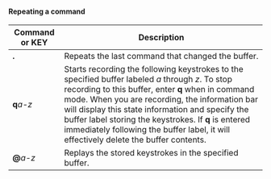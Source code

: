#### Repeating a command

| Command or KEY | Description |
| - | - |
| **.** | Repeats the last command that changed the buffer. |
| **q**_a-z_ | Starts recording the following keystrokes to the specified buffer labeled _a_ through _z_.  To stop recording to this buffer, enter **q** when in command mode.  When you are recording, the information bar will display this state information and specify the buffer label storing the keystrokes.  If **q** is entered immediately following the buffer label, it will effectively delete the buffer contents. |
| **@**_a-z_ | Replays the stored keystrokes in the specified buffer. |

